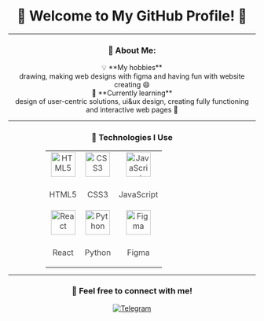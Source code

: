 <div align="center">
  <h1 style="border-bottom: none;">🌟 Welcome to My GitHub Profile! 🌟</h1>
</div>

---

<div align="center">

  ### 👋 About Me:

  <div align="center">
    💡 **My hobbies**
    </br>
     drawing, making web designs with figma and having fun with website creating 😄
  </div>
  
  <div align="center">
    🌱 **Currently learning** 
   </br>
    design of user-centric solutions, ui&ux design, creating fully functioning and interactive web pages 🤑 
  </div>
  
</div>

---

<div align="center">

### 🚀 Technologies I Use

</div>

<div align="center">
  <table align="center" style="width:70%; margin: auto; color: #444; font-size: 16px;">
    <tr>
      <td align="center">
        <img src="https://cdn.jsdelivr.net/gh/devicons/devicon/icons/html5/html5-original.svg" alt="HTML5" width="50" height="50" style="margin-bottom: 10px;">
        <p>HTML5</p>
      </td>
      <td align="center">
        <img src="https://cdn.jsdelivr.net/gh/devicons/devicon/icons/css3/css3-original.svg" alt="CSS3" width="50" height="50" style="margin-bottom: 10px;">
        <p>CSS3</p>
      </td>
      <td align="center">
        <img src="https://cdn.jsdelivr.net/gh/devicons/devicon/icons/javascript/javascript-original.svg" alt="JavaScript" width="50" height="50" style="margin-bottom: 10px;">
        <p>JavaScript</p>
      </td>
    </tr>
    <tr>
      <td align="center">
        <img src="https://cdn.jsdelivr.net/gh/devicons/devicon/icons/react/react-original.svg" alt="React" width="50" height="50" style="margin-bottom: 10px;">
        <p>React</p>
      </td>
      <td align="center">
        <img src="https://cdn.jsdelivr.net/gh/devicons/devicon/icons/python/python-original.svg" alt="Python" width="50" height="50" style="margin-bottom: 10px;">
        <p>Python</p>
      </td>
      <td align="center">
        <img src="https://cdn.jsdelivr.net/gh/devicons/devicon/icons/figma/figma-original.svg" alt="Figma" width="50" height="50" style="margin-bottom: 10px;">
        <p>Figma</p>
      </td>
    </tr>
  </table>
</div>

---

<div align="center">

### 💬 Feel free to connect with me!

[![Telegram](https://img.shields.io/badge/Telegram-blue?style=for-the-badge&logo=telegram&logoColor=white)](https://t.me/kennuuss)

</div>